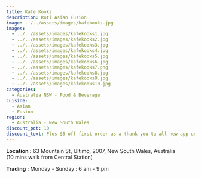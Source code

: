 ```yaml
---
title: Kafe Kooks
description: Roti Asian Fusion
image: ../../assets/images/kafekooks.jpg
images:
  - ../../assets/images/kafekooks1.jpg
  - ../../assets/images/kafekooks2.jpg
  - ../../assets/images/kafekooks3.jpg
  - ../../assets/images/kafekooks4.jpg
  - ../../assets/images/kafekooks5.jpg
  - ../../assets/images/kafekooks6.jpg
  - ../../assets/images/kafekooks7.png
  - ../../assets/images/kafekooks8.jpg
  - ../../assets/images/kafekooks9.jpg
  - ../../assets/images/kafekooks10.jpg
categories:
  - Australia NSW - Food & Beverage
cuisine:
  - Asian
  - Fusion
region:
  - Australia - New South Wales
discount_pct: 10
discount_text: Plus $5 off first order as a thank you to all new app users
---
```

**Location :** 63 Mountain St, Ultimo, 2007, New South Wales, Australia\
(10 mins walk from Central Station)

**Trading :** Monday - Sunday : 6 am - 9 pm
